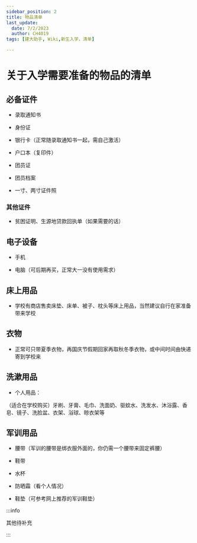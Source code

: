 ```yaml
---
sidebar_position: 2
title: 物品清单
last_update:
  date: 7/2/2023
  author: CH4019
tags: [建大助手, Wiki,新生入学，清单]

---
```


# 关于入学需要准备的物品的清单

## 必备证件

- 录取通知书

- 身份证

- 银行卡（正常随录取通知书一起，需自己激活）

- 户口本（复印件）

- 团员证

- 团员档案

- 一寸、两寸证件照

### 其他证件

- 贫困证明、生源地贷款回执单（如果需要的话）

## 电子设备

- 手机

- 电脑（可后期再买，正常大一没有使用需求）

## 床上用品
- 学校有商店售卖床垫、床单、被子、枕头等床上用品，当然建议自行在家准备带来学校

## 衣物

- 正常可只带夏季衣物，再国庆节假期回家再取秋冬季衣物，或中间时间由快递寄到学校来

## 洗漱用品

- 个人用品：

（适合在学校购买）牙刷、牙膏、毛巾、洗面奶、驱蚊水、洗发水、沐浴露、香皂、镜子、洗脸盆、衣架、浴球、晾衣架等

## 军训用品

- 腰带（军训的腰带是绑衣服外面的，你仍需一个腰带来固定裤腰）

- 鞋带

- 水杯

- 防晒霜（看个人情况）

- 鞋垫（可参考网上推荐的军训鞋垫）

:::info

其他待补充

:::